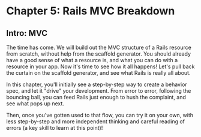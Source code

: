 # Chapter 5: Rails MVC Breakdown

## Intro: MVC

  The time has come. We will build out the MVC structure of a Rails resource from scratch, without help from the scaffold generator. You should already have a good sense of what a resource is, and what you can do with a resource in your app. Now it's time to see how it all happens! Let's pull back the curtain on the scaffold generator, and see what Rails is really all about.

  In this chapter, you'll initially see a step-by-step way to create a behavior spec, and let it "drive" your development. From error to error, following the bouncing ball, you can feed Rails just enough to hush the complaint, and see what pops up next.

  Then, once you've gotten used to that flow, you can try it on your own, with less step-by-step and more independent thinking and careful reading of errors (a key skill to learn at this point)!

